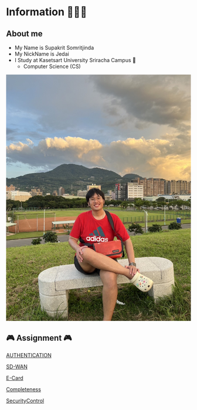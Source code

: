# Information 👨🏼‍🦱

## About me

- My Name is Supakrit Somritjinda
- My NickName is Jedai
- I Study at Kasetsart University Sriracha Campus 🏫
    - Computer Science (CS)

![alt text](./assets/Jedai.JPG)

## 🎮 Assignment 🎮

[AUTHENTICATION](authentication)

[SD-WAN](SD-WAN)

[E-Card](e-card)

[Completeness](completeness)

[SecurityControl](securityControl)
